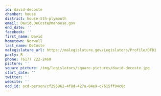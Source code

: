 ```yaml
---
id: david-decoste
chamber: house
district: house-5th-plymouth
email: David.DeCoste@mahouse.gov
end_date: ''
facebook: ''
first_name: David
hometown: Norwell
last_name: DeCoste
malegislature_url: https://malegislature.gov/Legislators/Profile/DFD1
party: R
phone: (617) 722-2460
picture: ''
square_picture: /img/legislators/square-pictures/david-decoste.jpg
start_date: ''
twitter: ''
website: ''
ocd_id: ocd-person/cf295962-4f8d-427a-84e9-c7615ff94c8c
---
```

